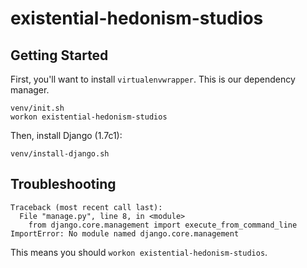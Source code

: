 existential-hedonism-studios
============================

Getting Started
---------------

First, you'll want to install `virtualenvwrapper`. This is our dependency manager.

    venv/init.sh
    workon existential-hedonism-studios

Then, install Django (1.7c1):

    venv/install-django.sh


Troubleshooting
---------------

    Traceback (most recent call last):
      File "manage.py", line 8, in <module>
        from django.core.management import execute_from_command_line
    ImportError: No module named django.core.management

This means you should `workon existential-hedonism-studios`.
